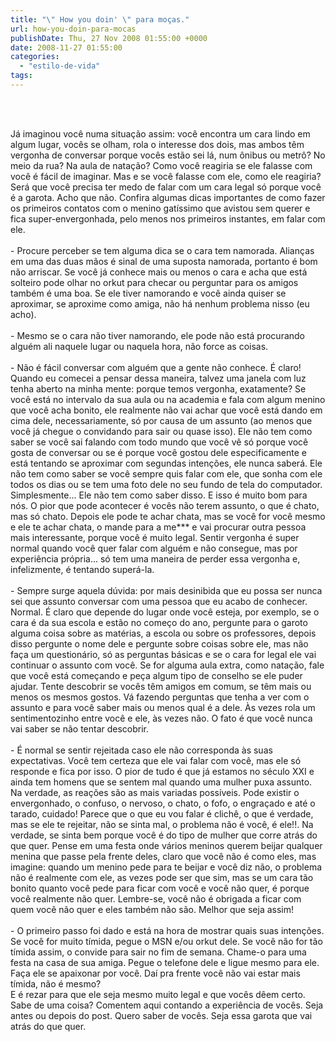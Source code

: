 ```yaml
---
title: "\" How you doin' \" para moças."
url: how-you-doin-para-mocas
publishDate: Thu, 27 Nov 2008 01:55:00 +0000
date: 2008-11-27 01:55:00
categories: 
  - "estilo-de-vida"
tags: 
---
```

<a href="http://2.bp.blogspot.com/_BzqI_RDZ6O4/ScBG3U2ycZI/AAAAAAAAAPM/PS_8Ndl5ibo/s1600-h/Joey.jpg"><img src="http://2.bp.blogspot.com/_BzqI_RDZ6O4/ScBG3U2ycZI/AAAAAAAAAPM/PS_8Ndl5ibo/s320/Joey.jpg" border="0" alt=""></a><br><div><br></div><div><span><span><br></span></span></div><div><span><span>Já imaginou você numa situação assim: você encontra um cara lindo em algum lugar, vocês se olham, rola o interesse dos dois, mas ambos têm vergonha de conversar porque vocês estão sei lá, num ônibus ou metrô? No meio da rua? Na aula de natação? Como você reagiria se ele falasse com você é fácil de imaginar. Mas e se você falasse com ele, como ele reagiria? Será que você precisa ter medo de falar com um cara legal só porque você é a garota. Acho que não. Confira algumas dicas importantes de como fazer os primeiros contatos com o menino gatíssimo que avistou sem querer e fica super-envergonhada, pelo menos nos primeiros instantes, em falar com ele.</span></span></div><div><span><span><br></span></span></div><div><span><span>-        Procure perceber se tem alguma dica se o cara tem namorada. Alianças em uma das duas mãos é sinal de uma suposta namorada, portanto é bom não arriscar. Se você já conhece mais ou menos o cara e acha que está solteiro pode olhar no orkut para checar ou perguntar para os amigos também é uma boa. Se ele tiver namorando e você ainda quiser se aproximar, se aproxime como amiga, não há nenhum problema nisso (eu acho).</span></span></div><div><span><span><br></span></span></div><div><span><span>-        Mesmo se o cara não tiver namorando, ele pode não está procurando alguém ali naquele lugar ou naquela hora, não force as coisas.</span></span></div><div><span><span><br></span></span></div><div><span><span>-        Não é fácil conversar com alguém que a gente não conhece. É claro! Quando eu comecei a pensar dessa maneira, talvez uma janela com luz tenha aberto na minha mente: porque temos vergonha, exatamente? Se você está no intervalo da sua aula ou na academia e fala com algum menino que você acha bonito, ele realmente não vai achar que você está dando em cima dele, necessariamente, só por causa de um assunto (ao menos que você já chegue o convidando para sair ou quase isso). Ele não tem como saber se você sai falando com todo mundo que você vê só porque você gosta de conversar ou se é porque você gostou dele especificamente e está tentando se aproximar com segundas intenções, ele nunca saberá. Ele não tem como saber se você sempre quis falar com ele, que sonha com ele todos os dias ou se tem uma foto dele no seu fundo de tela do computador. Simplesmente... Ele não tem como saber disso. E isso é muito bom para nós. O pior que pode acontecer é vocês não terem assunto, o que é chato, mas só chato. Depois ele pode te achar chata, mas se você for você mesmo e ele te achar chata, o mande para a me*** e vai procurar outra pessoa mais interessante, porque você é muito legal. Sentir vergonha é super normal quando você quer falar com alguém e não consegue, mas por experiência própria... só tem uma maneira de perder essa vergonha e, infelizmente, é tentando superá-la.</span></span></div><div><span><span><br></span></span></div><div><span><span>-         Sempre surge aquela dúvida: por mais desinibida que eu possa ser nunca sei que assunto conversar com uma pessoa que eu acabo de conhecer. Normal. É claro que depende do lugar onde você esteja, por exemplo, se o cara é da sua escola e estão no começo do ano, pergunte para o garoto alguma coisa sobre as matérias, a escola ou sobre os professores, depois disso pergunte o nome dele e pergunte sobre coisas sobre ele, mas não faça um questionário, só as perguntas básicas e se o cara for legal ele vai continuar o assunto com você. Se for alguma aula extra, como natação, fale que você está começando e peça algum tipo de conselho se ele puder ajudar. Tente descobrir se vocês têm amigos em comum, se têm mais ou menos os mesmos gostos. Vá fazendo perguntas que tenha a ver com o assunto e para você saber mais ou menos qual é a dele. Às vezes rola um sentimentozinho entre você e ele, às vezes não. O fato é que você nunca vai saber se não tentar descobrir.</span></span></div><div><span><span><br></span></span></div><div><span><span>-        É normal se sentir rejeitada caso ele não corresponda às suas expectativas. Você tem certeza que ele vai falar com você, mas ele só responde e fica por isso. O pior de tudo é que já estamos no século XXI e ainda tem homens que se sentem mal quando uma mulher puxa assunto. Na verdade, as reações são as mais variadas possíveis. Pode existir o envergonhado, o confuso, o nervoso, o chato, o fofo, o engraçado e até o tarado, cuidado! Parece que o que eu vou falar é clichê, o que é verdade, mas se ele te rejeitar, não se sinta mal, o problema não é você, é ele!!. Na verdade, se sinta bem porque você é do tipo de mulher que corre atrás do que quer. Pense em uma festa onde vários meninos querem beijar qualquer menina que passe pela frente deles, claro que você não é como eles, mas imagine: quando um menino pede para te beijar e você diz não, o problema não é realmente com ele, as vezes pode ser que sim, mas se um cara tão bonito quanto você pede para ficar com você e você não quer, é porque você realmente não quer. Lembre-se, você não é obrigada a ficar com quem você não quer e eles também não são. Melhor que seja assim!</span></span></div><div><span><span><br></span></span></div><div><span><span>-        O primeiro passo foi dado e está na hora de mostrar quais suas intenções. Se você for muito tímida, pegue o MSN e/ou orkut dele. Se você não for tão tímida assim, o convide para sair no fim de semana. Chame-o para uma festa na casa de sua amiga. Pegue o telefone dele e ligue mesmo para ele. Faça ele se apaixonar por você. Daí pra frente você não vai estar mais tímida, não é mesmo?</span></span></div><div><span><span> </span></span></div><div><span><span>E é rezar para que ele seja mesmo muito legal e que vocês dêem certo. Sabe de uma coisa? Comentem aqui contando a experiência de vocês. Seja antes ou depois do post. Quero saber de vocês. Seja essa garota que vai atrás do que quer.</span></span></div>
